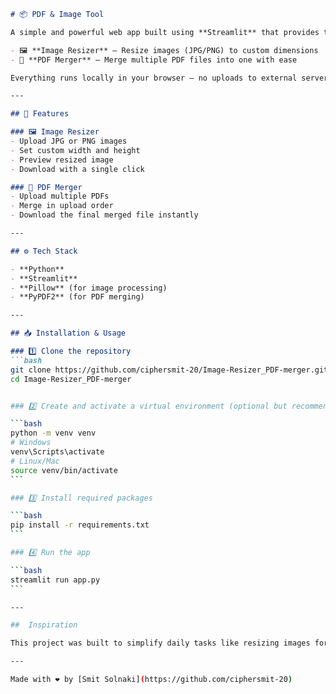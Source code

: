````markdown
# 📦 PDF & Image Tool

A simple and powerful web app built using **Streamlit** that provides two core utilities:

- 🖼️ **Image Resizer** – Resize images (JPG/PNG) to custom dimensions
- 📄 **PDF Merger** – Merge multiple PDF files into one with ease

Everything runs locally in your browser — no uploads to external servers!

---

## 🚀 Features

### 🖼️ Image Resizer
- Upload JPG or PNG images
- Set custom width and height
- Preview resized image
- Download with a single click

### 📄 PDF Merger
- Upload multiple PDFs
- Merge in upload order
- Download the final merged file instantly

---

## ⚙️ Tech Stack

- **Python**
- **Streamlit**
- **Pillow** (for image processing)
- **PyPDF2** (for PDF merging)

---

## 📥 Installation & Usage

### 1️⃣ Clone the repository
```bash
git clone https://github.com/ciphersmit-20/Image-Resizer_PDF-merger.git
cd Image-Resizer_PDF-merger


### 2️⃣ Create and activate a virtual environment (optional but recommended)

```bash
python -m venv venv
# Windows
venv\Scripts\activate
# Linux/Mac
source venv/bin/activate
```

### 3️⃣ Install required packages

```bash
pip install -r requirements.txt
```

### 4️⃣ Run the app

```bash
streamlit run app.py
```

---

##  Inspiration

This project was built to simplify daily tasks like resizing images for websites or merging documents for submissions — all without using heavy desktop software.

---

Made with ❤️ by [Smit Solnaki](https://github.com/ciphersmit-20)

